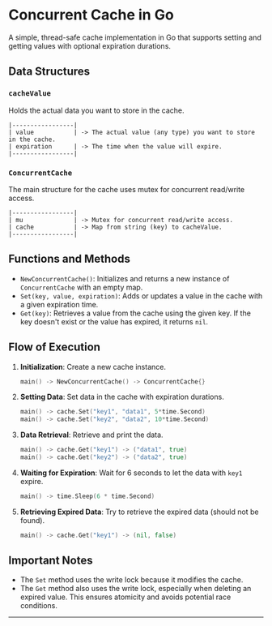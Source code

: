 # Concurrent Cache in Go

A simple, thread-safe cache implementation in Go that supports setting and getting values with optional expiration durations.

## Data Structures

### `cacheValue`

Holds the actual data you want to store in the cache.

```
|-----------------|
| value           | -> The actual value (any type) you want to store in the cache.
| expiration      | -> The time when the value will expire.
|-----------------|
```

### `ConcurrentCache`

The main structure for the cache uses mutex for concurrent read/write access.

```
|-----------------|
| mu              | -> Mutex for concurrent read/write access.
| cache           | -> Map from string (key) to cacheValue.
|-----------------|
```

## Functions and Methods

- `NewConcurrentCache()`: Initializes and returns a new instance of `ConcurrentCache` with an empty map.
- `Set(key, value, expiration)`: Adds or updates a value in the cache with a given expiration time.
- `Get(key)`: Retrieves a value from the cache using the given key. If the key doesn't exist or the value has expired, it returns `nil`.

## Flow of Execution

1. **Initialization**: Create a new cache instance.

   ```go
   main() -> NewConcurrentCache() -> ConcurrentCache{}
   ```

2. **Setting Data**: Set data in the cache with expiration durations.

   ```go
   main() -> cache.Set("key1", "data1", 5*time.Second)
   main() -> cache.Set("key2", "data2", 10*time.Second)
   ```

3. **Data Retrieval**: Retrieve and print the data.

   ```go
   main() -> cache.Get("key1") -> ("data1", true)
   main() -> cache.Get("key2") -> ("data2", true)
   ```

4. **Waiting for Expiration**: Wait for 6 seconds to let the data with `key1` expire.

   ```go
   main() -> time.Sleep(6 * time.Second)
   ```

5. **Retrieving Expired Data**: Try to retrieve the expired data (should not be found).

   ```go
   main() -> cache.Get("key1") -> (nil, false)
   ```

## Important Notes

- The `Set` method uses the write lock because it modifies the cache.
- The `Get` method also uses the write lock, especially when deleting an expired value. This ensures atomicity and avoids potential race conditions.

---
